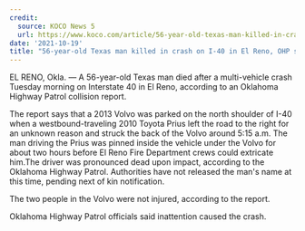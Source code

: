 ```yaml
---
credit:
  source: KOCO News 5
  url: https://www.koco.com/article/56-year-old-texas-man-killed-in-crash-on-i-40-in-el-reno-ohp-says/38003839
date: '2021-10-19'
title: "56-year-old Texas man killed in crash on I-40 in El Reno, OHP says"
---
```

EL RENO, Okla. —
A 56-year-old Texas man died after a multi-vehicle crash Tuesday morning on Interstate 40 in El Reno, according to an Oklahoma Highway Patrol collision report.

The report says that a 2013 Volvo was parked on the north shoulder of I-40 when a westbound-traveling 2010 Toyota Prius left the road to the right for an unknown reason and struck the back of the Volvo around 5:15 a.m. The man driving the Prius was pinned inside the vehicle under the Volvo for about two hours before El Reno Fire Department crews could extricate him.The driver was pronounced dead upon impact, according to the Oklahoma Highway Patrol. Authorities have not released the man's name at this time, pending next of kin notification.

The two people in the Volvo were not injured, according to the report.

Oklahoma Highway Patrol officials said inattention caused the crash.
